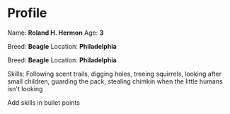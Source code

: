 # Profile
Name: **Roland H. Hermon** Age: **3**

Breed: **Beagle** Location: **Philadelphia**

Breed: **Beagle** Location: **Philadelphia**

Skills: Following scent trails, digging holes, treeing squirrels, looking after small children, guarding the pack, stealing chimkin when the little humans isn't looking

Add skills in bullet points

